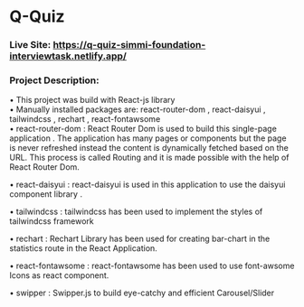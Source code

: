 # Q-Quiz

### Live Site: https://q-quiz-simmi-foundation-interviewtask.netlify.app/

### Project Description:

• This project was build with React-js library  
• Manually installed packages are: react-router-dom , react-daisyui , tailwindcss , rechart , react-fontawsome  
• react-router-dom : React Router Dom is used to build this single-page application . The application has many pages or components but the page is never refreshed instead the content is dynamically fetched based on the URL. This process is called Routing and it is made possible with the help of React Router Dom.

• react-daisyui : react-daisyui is used in this application to use the daisyui component library .

• tailwindcss : tailwindcss has been used to implement the styles of tailwindcss framework

• rechart : Rechart Library has been used for creating bar-chart in the statistics route in the React Application.

• react-fontawsome : react-fontawsome has been used to use font-awsome Icons as react component.

• swipper : Swipper.js to build eye-catchy and efficient Carousel/Slider
